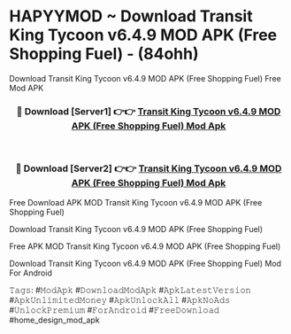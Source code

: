 # HAPYYMOD ~ Download Transit King Tycoon v6.4.9 MOD APK (Free Shopping Fuel) - (84ohh)
Download Transit King Tycoon v6.4.9 MOD APK (Free Shopping Fuel) Free Mod APK

<div align="center">
<h3>🔴 Download [Server1] 👉👉 <a href="https://apk-comot.site?title=Transit_King_Tycoon_v6.4.9_MOD_APK_(Free_Shopping_Fuel)">Transit King Tycoon v6.4.9 MOD APK (Free Shopping Fuel) Mod Apk</a></h3><br>

<h3>🔴 Download [Server2] 👉👉 <a href="https://apk-comot.site?title=Transit_King_Tycoon_v6.4.9_MOD_APK_(Free_Shopping_Fuel)">Transit King Tycoon v6.4.9 MOD APK (Free Shopping Fuel) Mod Apk</a></h3>
</div>


Free Download APK MOD Transit King Tycoon v6.4.9 MOD APK (Free Shopping Fuel)

Download Transit King Tycoon v6.4.9 MOD APK (Free Shopping Fuel) 

Free APK MOD Transit King Tycoon v6.4.9 MOD APK (Free Shopping Fuel) 

Download Transit King Tycoon v6.4.9 MOD APK (Free Shopping Fuel) Mod For Android

𝚃𝚊𝚐𝚜: #𝙼𝚘𝚍𝙰𝚙𝚔 #𝙳𝚘𝚠𝚗𝚕𝚘𝚊𝚍𝙼𝚘𝚍𝙰𝚙𝚔 #𝙰𝚙𝚔𝙻𝚊𝚝𝚎𝚜𝚝𝚅𝚎𝚛𝚜𝚒𝚘𝚗 #𝙰𝚙𝚔𝚄𝚗𝚕𝚒𝚖𝚒𝚝𝚎𝚍𝙼𝚘𝚗𝚎𝚢 #𝙰𝚙𝚔𝚄𝚗𝚕𝚘𝚌𝚔𝙰𝚕𝚕 #𝙰𝚙𝚔𝙽𝚘𝙰𝚍𝚜 #𝚄𝚗𝚕𝚘𝚌𝚔𝙿𝚛𝚎𝚖𝚒𝚞𝚖 #𝙵𝚘𝚛𝙰𝚗𝚍𝚛𝚘𝚒𝚍 #𝙵𝚛𝚎𝚎𝙳𝚘𝚠𝚗𝚕𝚘𝚊𝚍 #home_design_mod_apk